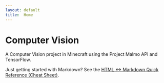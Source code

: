 ```yaml
---
layout: default
title:  Home
---
```


# Computer Vision

A Computer Vision project in Minecraft using the Project Malmo API and TensorFlow.



Just getting started with Markdown?
See the [HTML <-> Markdown Quick Reference (Cheat Sheet)][quickref].


[quickref]: https://github.com/mundimark/quickrefs/blob/master/HTML.md
